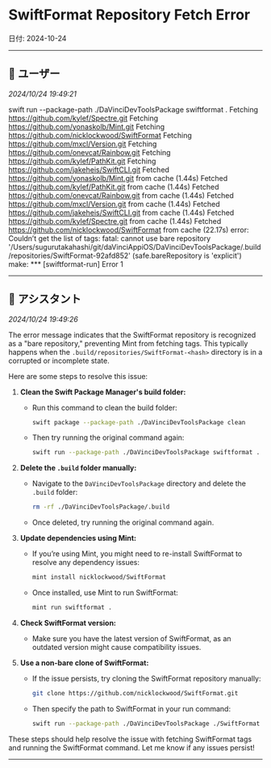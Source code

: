 # SwiftFormat Repository Fetch Error

日付: 2024-10-24

---

## 👤 ユーザー
*2024/10/24 19:49:21*

swift run --package-path ./DaVinciDevToolsPackage swiftformat .
Fetching https://github.com/kylef/Spectre.git
Fetching https://github.com/yonaskolb/Mint.git
Fetching https://github.com/nicklockwood/SwiftFormat
Fetching https://github.com/mxcl/Version.git
Fetching https://github.com/onevcat/Rainbow.git
Fetching https://github.com/kylef/PathKit.git
Fetching https://github.com/jakeheis/SwiftCLI.git
Fetched https://github.com/yonaskolb/Mint.git from cache (1.44s)
Fetched https://github.com/kylef/PathKit.git from cache (1.44s)
Fetched https://github.com/onevcat/Rainbow.git from cache (1.44s)
Fetched https://github.com/mxcl/Version.git from cache (1.44s)
Fetched https://github.com/jakeheis/SwiftCLI.git from cache (1.44s)
Fetched https://github.com/kylef/Spectre.git from cache (1.44s)
Fetched https://github.com/nicklockwood/SwiftFormat from cache (22.17s)
error: Couldn’t get the list of tags:
    fatal: cannot use bare repository '/Users/sugurutakahashi/git/daVinciAppiOS/DaVinciDevToolsPackage/.build/repositories/SwiftFormat-92afd852' (safe.bareRepository is 'explicit')
make: *** [swiftformat-run] Error 1

---

## 🤖 アシスタント
*2024/10/24 19:49:26*

The error message indicates that the SwiftFormat repository is recognized as a "bare repository," preventing Mint from fetching tags. This typically happens when the `.build/repositories/SwiftFormat-<hash>` directory is in a corrupted or incomplete state.

Here are some steps to resolve this issue:

1. **Clean the Swift Package Manager's build folder:**
   - Run this command to clean the build folder:
     ```bash
     swift package --package-path ./DaVinciDevToolsPackage clean
     ```
   - Then try running the original command again:
     ```bash
     swift run --package-path ./DaVinciDevToolsPackage swiftformat .
     ```

2. **Delete the `.build` folder manually:**
   - Navigate to the `DaVinciDevToolsPackage` directory and delete the `.build` folder:
     ```bash
     rm -rf ./DaVinciDevToolsPackage/.build
     ```
   - Once deleted, try running the original command again.

3. **Update dependencies using Mint:**
   - If you’re using Mint, you might need to re-install SwiftFormat to resolve any dependency issues:
     ```bash
     mint install nicklockwood/SwiftFormat
     ```
   - Once installed, use Mint to run SwiftFormat:
     ```bash
     mint run swiftformat .
     ```

4. **Check SwiftFormat version:**
   - Make sure you have the latest version of SwiftFormat, as an outdated version might cause compatibility issues.

5. **Use a non-bare clone of SwiftFormat:**
   - If the issue persists, try cloning the SwiftFormat repository manually:
     ```bash
     git clone https://github.com/nicklockwood/SwiftFormat.git
     ```
   - Then specify the path to SwiftFormat in your run command:
     ```bash
     swift run --package-path ./DaVinciDevToolsPackage ./SwiftFormat
     ```

These steps should help resolve the issue with fetching SwiftFormat tags and running the SwiftFormat command. Let me know if any issues persist!

---
